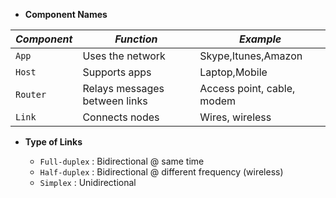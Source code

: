 * **Component Names**


*Component* | *Function* | *Example*
--- | --- | ---
`App` | Uses the network | Skype,Itunes,Amazon
`Host` | Supports apps | Laptop,Mobile
`Router` | Relays messages between links | Access point, cable, modem
`Link` | Connects nodes | Wires, wireless

* **Type of Links**

  - `Full-duplex` : Bidirectional @ same time
  - `Half-duplex` : Bidirectional @ different frequency (wireless)
  - `Simplex` : Unidirectional
  

